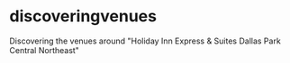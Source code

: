 # discoveringvenues
Discovering the venues around "Holiday Inn Express &amp; Suites Dallas Park Central Northeast"
